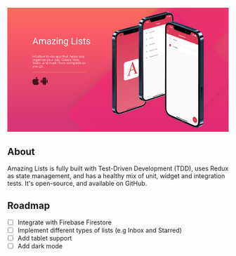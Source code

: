 ![App preview][0]

<!-- Preview -->
[0]: assets/img/about.png

## About

Amazing Lists is fully built with Test-Driven Development (TDD), uses Redux as state management, and has a healthy mix of unit, widget and integration tests. It's open-source, and available on GitHub.

## Roadmap

- [ ] Integrate with Firebase Firestore
- [ ] Implement different types of lists (e.g Inbox and Starred)
- [ ] Add tablet support
- [ ] Add dark mode
